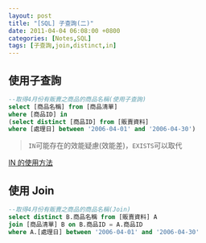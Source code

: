 ```yaml
---
layout: post
title: "[SQL] 子查詢(二)"
date: 2011-04-04 06:08:00 +0800
categories: [Notes,SQL]
tags: [子查詢,join,distinct,in]
---
```



## 使用子查詢

```sql
--取得4月份有販賣之商品的商品名稱(使用子查詢)
select [商品名稱] from [商品清單]
where [商品ID] in 
(select distinct [商品ID] from [販賣資料]
where [處理日] between '2006-04-01' and '2006-04-30')
```

> `IN`可能存在的效能疑慮(效能差)，`EXISTS`可以取代

[IN 的使用方法](https://riivalin.github.io/posts/2011/03/sql-2/)


## 使用 Join

```sql
--取得4月份有販賣之商品的商品名稱(Join)
select distinct B.商品名稱 from [販賣資料] A
join [商品清單] B on B.商品ID = A.商品ID
where A.[處理日] between '2006-04-01' and '2006-04-30'
```